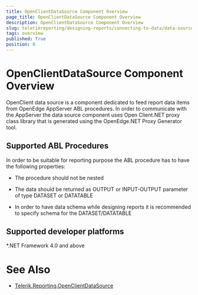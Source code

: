 ```yaml
---
title: OpenClientDataSource Component Overview
page_title: OpenClientDataSource Component Overview
description: OpenClientDataSource Component Overview
slug: telerikreporting/designing-reports/connecting-to-data/data-source-components/openclientdatasource-component/overview
tags: overview
published: True
position: 0
---
```


# OpenClientDataSource Component Overview

OpenClient data source is a component dedicated to feed report data items from OpenEdge AppServer ABL procedures. In order to communicate with the AppServer the data source component uses Open Client.NET proxy class library that is generated using the OpenEdge.NET Proxy Generator tool.       

## Supported ABL Procedures

In order to be suitable for reporting purpose the ABL procedure has to have the following properties:

* The procedure should not be nested

* The data should be returned as OUTPUT or INPUT-OUTPUT parameter of type DATASET or DATATABLE

* In order to have data schema while designing reports it is recommended to specify schema for the DATASET/DATATABLE

## Supported developer platforms

*.NET Framework 4.0 and above             

# See Also

* [Telerik.Reporting.OpenClientDataSource](/reporting/api/Telerik.Reporting.OpenClientDataSource)

